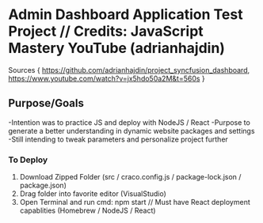 # Admin Dashboard Application Test Project // Credits: JavaScript Mastery YouTube (adrianhajdin)

Sources {
  https://github.com/adrianhajdin/project_syncfusion_dashboard, https://www.youtube.com/watch?v=jx5hdo50a2M&t=560s
}

## Purpose/Goals

-Intention was to practice JS and deploy with NodeJS / React
-Purpose to generate a better understanding in dynamic website packages and settings
-Still intending to tweak parameters and personalize project further

### To Deploy

1. Download Zipped Folder (src / craco.config.js / package-lock.json / package.json)
2. Drag folder into favorite editor (VisualStudio)
3. Open Terminal and run cmd: npm start // Must have React deployment capablities (Homebrew / NodeJS / React)
